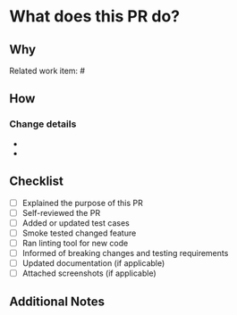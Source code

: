 # What does this PR do?
<!-- Is it a bug fix, new feature, refactor, or something else? -->

## Why
<!-- Link to the relevant work item or provide context -->
Related work item: #

## How
<!-- How is it doing what it does? How to test, how to integrate, any relevant compromises, etc.? -->

### Change details
<!-- List the key changes in this PR -->
- 
- 

## Checklist
- [ ] Explained the purpose of this PR
- [ ] Self-reviewed the PR
- [ ] Added or updated test cases
- [ ] Smoke tested changed feature
- [ ] Ran linting tool for new code
- [ ] Informed of breaking changes and testing requirements
- [ ] Updated documentation (if applicable)
- [ ] Attached screenshots (if applicable)

## Additional Notes
<!-- Any other information that would be useful to reviewers -->
